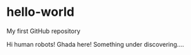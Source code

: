 # hello-world
My first GitHub repository

Hi human robots! 
Ghada here! 
Something under discovering.... 
